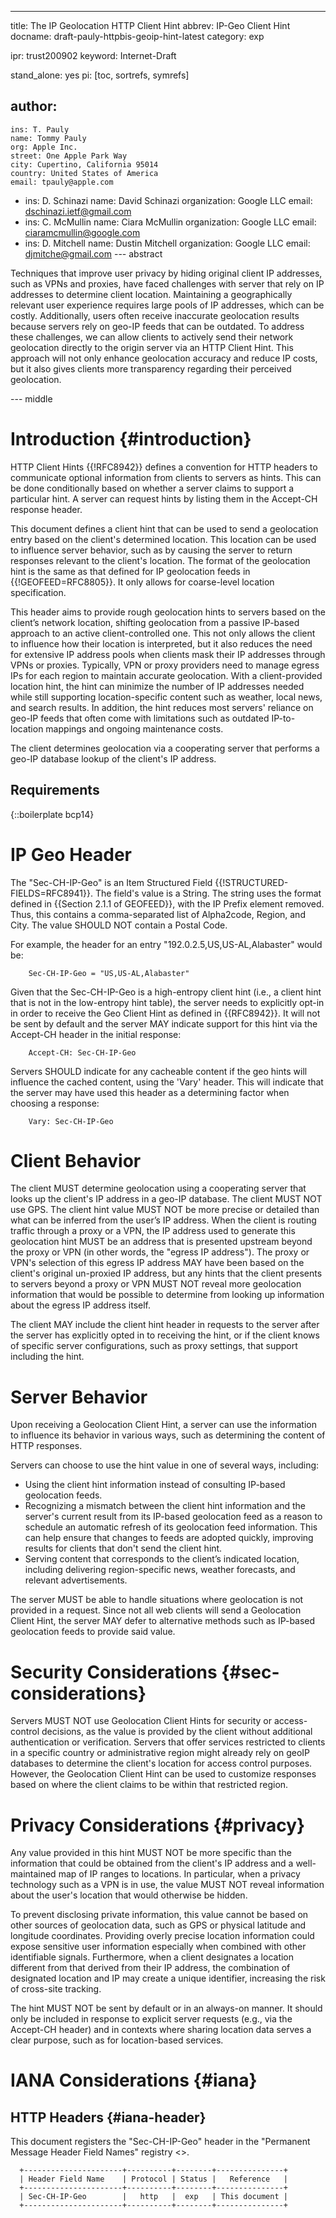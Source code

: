 ---
title: The IP Geolocation HTTP Client Hint
abbrev: IP-Geo Client Hint
docname: draft-pauly-httpbis-geoip-hint-latest
category: exp

ipr: trust200902
keyword: Internet-Draft

stand_alone: yes
pi: [toc, sortrefs, symrefs]

author:
 -
    ins: T. Pauly
    name: Tommy Pauly
    org: Apple Inc.
    street: One Apple Park Way
    city: Cupertino, California 95014
    country: United States of America
    email: tpauly@apple.com
 -
    ins: D. Schinazi
    name: David Schinazi
    organization: Google LLC
    email: dschinazi.ietf@gmail.com
 -
    ins: C. McMullin
    name: Ciara McMullin
    organization: Google LLC
    email: ciaramcmullin@google.com
 -
    ins: D. Mitchell
    name: Dustin Mitchell
    organization: Google LLC
    email: djmitche@gmail.com
--- abstract

Techniques that improve user privacy by hiding original client IP addresses,
such as VPNs and proxies, have faced challenges with server that rely on
IP addresses to determine client location. Maintaining a geographically
relevant user experience requires large pools of IP addresses, which can
be costly. Additionally, users often receive inaccurate geolocation
results because servers rely on geo-IP feeds that can be outdated. To
address these challenges, we can allow clients to actively send their
network geolocation directly to the origin server via an HTTP Client
Hint. This approach will not only enhance geolocation accuracy and reduce IP
costs, but it also gives clients more transparency regarding their perceived
geolocation.

--- middle

# Introduction {#introduction}

HTTP Client Hints {{!RFC8942}} defines a convention for HTTP headers to
communicate optional information from clients to servers as hints. This
can be done conditionally based on whether a server claims to support a
particular hint. A server can request hints by listing them in the
Accept-CH response header.

This document defines a client hint that can be used to send a
geolocation entry based on the client's determined location. This
location can be used to influence server behavior, such as by causing
the server to return responses relevant to the client's location. The
format of the geolocation hint is the same as that defined for IP
geolocation feeds in {{!GEOFEED=RFC8805}}. It only allows for
coarse-level location specification.

This header aims to provide rough geolocation hints to servers based on
the client’s network location, shifting geolocation from a passive
IP-based approach to an active client-controlled one. This not only
allows the client to influence how their location is interpreted, but
it also reduces the need for extensive IP address pools when clients
mask their IP addresses through VPNs or proxies. Typically, VPN or proxy
providers need to manage egress IPs for each region to maintain
accurate geolocation. With a client-provided location hint, the hint can
minimize the number of IP addresses needed while still supporting
location-specific content such as weather, local news, and search
results. In addition, the hint reduces most servers' reliance on geo-IP
feeds that often come with limitations such as outdated
IP-to-location mappings and ongoing maintenance costs.

The client determines geolocation via a cooperating server
that performs a geo-IP database lookup of the client's IP address.

## Requirements

{::boilerplate bcp14}

# IP Geo Header

The "Sec-CH-IP-Geo" is an Item Structured Field {{!STRUCTURED-FIELDS=RFC8941}}.
The field's value is a String. The string uses the format defined in
{{Section 2.1.1 of GEOFEED}}, with the IP Prefix element removed. Thus, this
contains a comma-separated list of Alpha2code, Region, and City. The
value SHOULD NOT contain a Postal Code.

For example, the header for an entry "192.0.2.5,US,US-AL,Alabaster" would be:

~~~
    Sec-CH-IP-Geo = "US,US-AL,Alabaster"
~~~

Given that the Sec-CH-IP-Geo is a high-entropy client hint (i.e.,
a client hint that is not in the low-entropy hint table), the server
needs to explicitly opt-in in order to receive the Geo Client Hint as defined in
{{RFC8942}}. It will not be sent by default and the server MAY
indicate support for this hint via the Accept-CH header in the
initial response:

~~~
    Accept-CH: Sec-CH-IP-Geo
~~~

Servers SHOULD indicate for any cacheable content if the geo hints
will influence the cached content, using the 'Vary' header. This will
indicate that the server may have used this header as a determining
factor when choosing a response:

~~~
    Vary: Sec-CH-IP-Geo
~~~

# Client Behavior
 
The client MUST determine geolocation using a cooperating server
that looks up the client's IP address in a geo-IP database. The client
MUST NOT use GPS. The client hint value MUST NOT be more precise
or detailed than what can be inferred from the user’s IP address.
When the client is routing traffic through a proxy or a VPN, the
IP address used to generate this geolocation hint MUST be an
address that is presented upstream beyond the proxy or VPN
(in other words, the "egress IP address"). The proxy or VPN's
selection of this egress IP address MAY have been based on
the client's original un-proxied IP address, but any hints that
the client presents to servers beyond a proxy or VPN MUST NOT
reveal more geolocation information that would be possible to
determine from looking up information about the egress IP address
itself.

The client MAY include the client hint header in requests to the
server after the server has explicitly opted in to receiving the
hint, or if the client knows of specific server configurations,
such as proxy settings, that support including the hint.

# Server Behavior

Upon receiving a Geolocation Client Hint, a server can use the
information to influence its behavior in various ways, such as
determining the content of HTTP responses.

Servers can choose to use the hint value in one of several ways,
including:

- Using the client hint information instead of consulting IP-based
geolocation feeds.
- Recognizing a mismatch between the client hint information and the server's
current result from its IP-based geolocation feed as a reason to schedule an
automatic refresh of its geolocation feed information. This can help ensure that
changes to feeds are adopted quickly, improving results for clients that don't
send the client hint.
- Serving content that corresponds to the client’s indicated location,
including delivering region-specific news, weather forecasts, and
relevant advertisements.

The server MUST be able to handle situations where geolocation is
not provided in a request. Since not all web clients will send a 
Geolocation Client Hint, the server MAY defer to alternative methods 
such as IP-based geolocation feeds to provide said value.

# Security Considerations {#sec-considerations}

Servers MUST NOT use Geolocation Client Hints for security or
access-control decisions, as the value is provided by the client
without additional authentication or verification. Servers that
offer services restricted to clients in a specific country or
administrative region might already rely on geoIP databases to
determine the client's location for access control purposes.
However, the Geolocation Client Hint can be used to customize
responses based on where the client claims to be within that
restricted region.

# Privacy Considerations {#privacy}

Any value provided in this hint MUST NOT be more specific than the
information that could be obtained from the client's IP address and
a well-maintained map of IP ranges to locations. In particular,
when a privacy technology such as a VPN is in use, the value MUST
NOT reveal information about the user's location that would
otherwise be hidden.

To prevent disclosing private information, this value cannot be
based on other sources of geolocation data, such as GPS or physical 
latitude and longitude coordinates. Providing overly precise location
information could expose sensitive user information especially when
combined with other identifiable signals. Furthermore, when a client
designates a location different from that derived from their IP
address, the combination of designated location and IP may create a
unique identifier, increasing the risk of cross-site tracking.

The hint MUST NOT be sent by default or in an always-on manner. It
should only be included in response to explicit server requests (e.g.,
via the Accept-CH header) and in contexts where sharing location
data serves a clear purpose, such as for location-based services.

# IANA Considerations {#iana}

## HTTP Headers {#iana-header}

This document registers the "Sec-CH-IP-Geo" header in the
"Permanent Message Header Field Names" registry
<[](https://www.iana.org/assignments/message-headers)>.

~~~
  +----------------------+----------+--------+---------------+
  | Header Field Name    | Protocol | Status |   Reference   |
  +----------------------+----------+--------+---------------+
  | Sec-CH-IP-Geo        |   http   |  exp   | This document |
  +----------------------+----------+--------+---------------+
~~~
